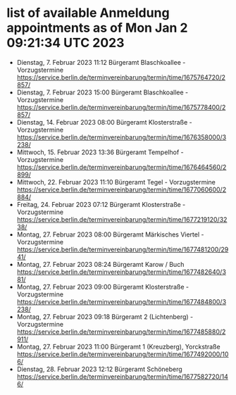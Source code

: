 # list of available Anmeldung appointments as of Mon Jan  2 09:21:34 UTC 2023
- Dienstag, 7. Februar 2023 11:12 Bürgeramt Blaschkoallee - Vorzugstermine https://service.berlin.de/terminvereinbarung/termin/time/1675764720/2857/
- Dienstag, 7. Februar 2023 15:00 Bürgeramt Blaschkoallee - Vorzugstermine https://service.berlin.de/terminvereinbarung/termin/time/1675778400/2857/
- Dienstag, 14. Februar 2023 08:00 Bürgeramt Klosterstraße - Vorzugstermine https://service.berlin.de/terminvereinbarung/termin/time/1676358000/3238/
- Mittwoch, 15. Februar 2023 13:36 Bürgeramt Tempelhof - Vorzugstermine https://service.berlin.de/terminvereinbarung/termin/time/1676464560/2899/
- Mittwoch, 22. Februar 2023 11:10 Bürgeramt Tegel - Vorzugstermine https://service.berlin.de/terminvereinbarung/termin/time/1677060600/2884/
- Freitag, 24. Februar 2023 07:12 Bürgeramt Klosterstraße - Vorzugstermine https://service.berlin.de/terminvereinbarung/termin/time/1677219120/3238/
- Montag, 27. Februar 2023 08:00 Bürgeramt Märkisches Viertel - Vorzugstermine https://service.berlin.de/terminvereinbarung/termin/time/1677481200/2941/
- Montag, 27. Februar 2023 08:24 Bürgeramt Karow / Buch https://service.berlin.de/terminvereinbarung/termin/time/1677482640/381/
- Montag, 27. Februar 2023 09:00 Bürgeramt Klosterstraße - Vorzugstermine https://service.berlin.de/terminvereinbarung/termin/time/1677484800/3238/
- Montag, 27. Februar 2023 09:18 Bürgeramt 2 (Lichtenberg) - Vorzugstermine https://service.berlin.de/terminvereinbarung/termin/time/1677485880/2911/
- Montag, 27. Februar 2023 11:00 Bürgeramt 1 (Kreuzberg), Yorckstraße https://service.berlin.de/terminvereinbarung/termin/time/1677492000/106/
- Dienstag, 28. Februar 2023 12:12 Bürgeramt Schöneberg https://service.berlin.de/terminvereinbarung/termin/time/1677582720/146/
